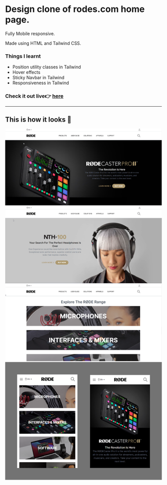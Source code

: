 # Design clone of rodes.com home page.

Fully Mobile responsive.

Made using HTML and Tailwind CSS.

### Things I learnt
- Position utility classes in Tailwind
- Hover effects
- Sticky Navbar in Tailwind
- Responsiveness in Tailwind

### Check it out live👉 [here](https://rode-sound.netlify.app//)
-----
## This is how it looks 👀
![Preview1](./preview1.png)
![Preview2](./preview2.png)
![Preview2](./preview3.png)
![Mobile Preview2](./mobile_preview.png)

